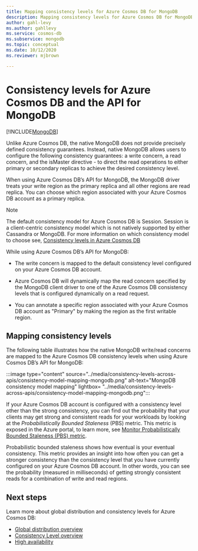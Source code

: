 ```yaml
---
title: Mapping consistency levels for Azure Cosmos DB for MongoDB
description: Mapping consistency levels for Azure Cosmos DB for MongoDB.
author: gahl-levy
ms.author: gahllevy
ms.service: cosmos-db
ms.subservice: mongodb
ms.topic: conceptual
ms.date: 10/12/2020
ms.reviewer: mjbrown

---
```


# Consistency levels for Azure Cosmos DB and the API for MongoDB
[!INCLUDE[MongoDB](../includes/appliesto-mongodb.md)]

Unlike Azure Cosmos DB, the native MongoDB does not provide precisely defined consistency guarantees. Instead, native MongoDB allows users to configure the following consistency guarantees: a write concern, a read concern, and the isMaster directive - to direct the read operations to either primary or secondary replicas to achieve the desired consistency level.

When using Azure Cosmos DB’s API for MongoDB, the MongoDB driver treats your write region as the primary replica and all other regions are read replica. You can choose which region associated with your Azure Cosmos DB account as a primary replica.

> [!NOTE]
> The default consistency model for Azure Cosmos DB is Session. Session is a client-centric consistency model which is not natively supported by either Cassandra or MongoDB. For more information on which consistency model to choose see, [Consistency levels in Azure Cosmos DB](../consistency-levels.md)

While using Azure Cosmos DB’s API for MongoDB:

* The write concern is mapped to the default consistency level configured on your Azure Cosmos DB account.

* Azure Cosmos DB will dynamically map the read concern specified by the MongoDB client driver to one of the Azure Cosmos DB consistency levels that is configured dynamically on a read request.  

* You can annotate a specific region associated with your Azure Cosmos DB account as "Primary" by making the region as the first writable region. 

## Mapping consistency levels

The following table illustrates how the native MongoDB write/read concerns are mapped to the Azure Cosmos DB consistency levels when using Azure Cosmos DB’s API for MongoDB:

:::image type="content" source="../media/consistency-levels-across-apis/consistency-model-mapping-mongodb.png" alt-text="MongoDB consistency model mapping" lightbox= "../media/consistency-levels-across-apis/consistency-model-mapping-mongodb.png":::

If your Azure Cosmos DB account is configured with a consistency level other than the strong consistency, you can find out the probability that your clients may get strong and consistent reads for your workloads by looking at the *Probabilistically Bounded Staleness* (PBS) metric. This metric is exposed in the Azure portal, to learn more, see [Monitor Probabilistically Bounded Staleness (PBS) metric](../how-to-manage-consistency.md#monitor-probabilistically-bounded-staleness-pbs-metric).

Probabilistic bounded staleness shows how eventual is your eventual consistency. This metric provides an insight into how often you can get a stronger consistency than the consistency level that you have currently configured on your Azure Cosmos DB account. In other words, you can see the probability (measured in milliseconds) of getting strongly consistent reads for a combination of write and read regions.

## Next steps

Learn more about global distribution and consistency levels for Azure Cosmos DB:

* [Global distribution overview](../distribute-data-globally.md)
* [Consistency Level overview](../consistency-levels.md)
* [High availability](../high-availability.md)
